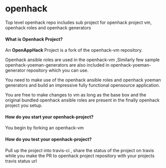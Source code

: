 # openhack
Top level openhack repo includes sub project for openhack project vm, openhack roles and openhack generators 

#### What is Openhack Project?

An **OpenAppHack** Project is a fork of the openhack-vm repository.

Openhack ansible roles are used in the openhack-vm ,Similarly few sample openhack-yoeman-generators are also included in openhack-yoeman-generator repository which you can use.

You need to make use of the openhack ansible roles and openhack yoeman generators and build an impressive fully functional opensource application. 

You are free to make changes to vm as long as the base box and the original bundled openhack ansible roles are present in the finally openhack project you setup.

#### How do you start your openhack-project?

You begin by forking an openhack-vm 

#### How do you test your openhack-project?

Pull up the project into travis-ci , share the status of the project on travis while you make the PR to openhack project repository with your projects travis status url

